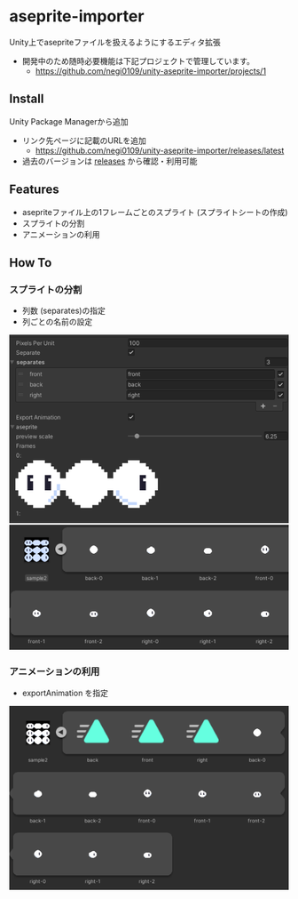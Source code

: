# aseprite-importer
Unity上でasepriteファイルを扱えるようにするエディタ拡張

- 開発中のため随時必要機能は下記プロジェクトで管理しています。
  - https://github.com/negi0109/unity-aseprite-importer/projects/1


## Install
Unity Package Managerから追加
- リンク先ページに記載のURLを追加
    - https://github.com/negi0109/unity-aseprite-importer/releases/latest
- 過去のバージョンは [releases](https://github.com/negi0109/unity-aseprite-importer/releases) から確認・利用可能

## Features
- asepriteファイル上の1フレームごとのスプライト (スプライトシートの作成)
- スプライトの分割
- アニメーションの利用

## How To
### スプライトの分割
- 列数 (separates)の指定
- 列ごとの名前の設定

![screenshot1](README_Assets/screenshot1.png)
![screenshot2](README_Assets/screenshot2.png)

### アニメーションの利用
- exportAnimation を指定

![screenshot3](README_Assets/screenshot3.png)
